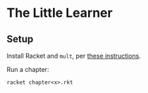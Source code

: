 # The Little Learner

## Setup
Install Racket and `mult`, per [these instructions](https://www.thelittlelearner.com/#TheCode).

Run a chapter:
```
racket chapter<x>.rkt
```